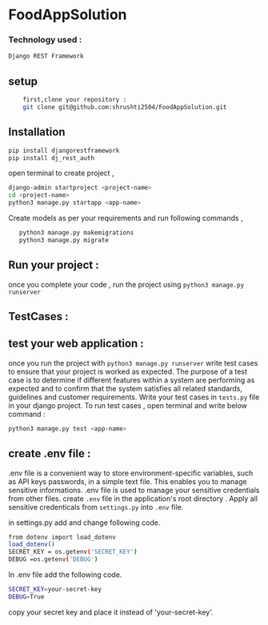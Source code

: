 # FoodAppSolution


  ### Technology used : 
  ```sh
  Django REST Framework
```
## setup
  ```sh
      first,clone your repository :
      git clone git@github.com:shrushti2504/FoodAppSolution.git
```
## Installation
```sh
pip install djangorestframework
pip install dj_rest_auth
```
 open terminal to create project ,
  ```sh
  django-admin startproject <project-name>
  cd <project-name>
  python3 manage.py startapp <app-name>
  ```
 Create models as per your requirements and run following commands , 
 ```sh
    python3 manage.py makemigrations
    python3 manage.py migrate
 ```
## Run your project : 
once you complete your code , run the project using ``` python3 manage.py runserver ```

## TestCases :
## test your web application : 
once you run the project with `python3 manage.py runserver` write test cases to ensure that your project is worked as expected.
The purpose of a test case is to determine if different features within a system are performing as expected and to confirm that the system satisfies all related standards, guidelines and customer requirements.
Write your test cases in ```tests.py``` file in your django project.
To run test cases , open terminal and write below command :
```sh
python3 manage.py test <app-name>
```

## create .env file :
.env file is a convenient way to store environment-specific variables, such as API keys passwords, in a simple text file. This enables you to manage sensitive informations.
.env file is used to manage your sensitive credentials from other files.
create ```.env``` file in the application's root directory .
Apply all sensitive credenticals from ```settings.py``` into ```.env``` file.

in settings.py add and change following code.
```sh
from dotenv import load_dotenv
load_dotenv()
SECRET_KEY = os.getenv('SECRET_KEY')
DEBUG =os.getenv('DEBUG')
```

In .env file add the following code.
```sh
SECRET_KEY=your-secret-key
DEBUG=True
```
copy your secret key and place it instead of 'your-secret-key'.